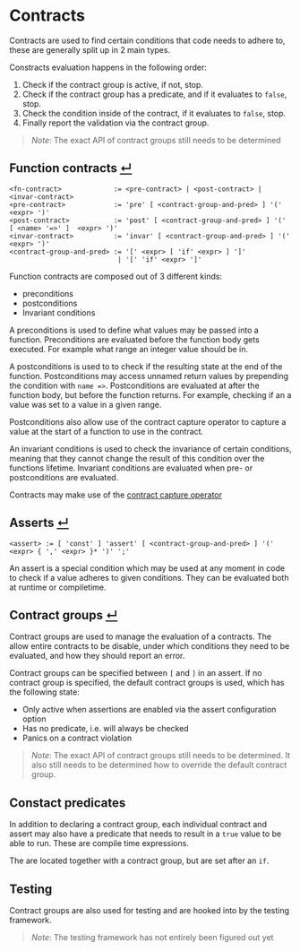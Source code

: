 # Contracts

Contracts are used to find certain conditions that code needs to adhere to, these are generally split up in 2 main types.

Constracts evaluation happens in the following order:
1. Check if the contract group is active, if not, stop.
2. Check if the contract group has a predicate, and if it evaluates to `false`, stop.
3. Check the condition inside of the contract, if it evaluates to `false`, stop.
4. Finally report the validation via the contract group.

> _Note_: The exact API of contract groups still needs to be determined

## Function contracts [↵](#contracts-)

```
<fn-contract>             := <pre-contract> | <post-contract> | <invar-contract>
<pre-contract>            := 'pre' [ <contract-group-and-pred> ] '(' <expr> ')'
<post-contract>           := 'post' [ <contract-group-and-pred> ] '(' [ <name> '=>' ]  <expr> ')'
<invar-contract>          := 'invar' [ <contract-group-and-pred> ] '(' <expr> ')'
<contract-group-and-pred> := '[' <expr> [ 'if' <expr> ] ']'
                           | '[' 'if' <expr> ']'
```

Function contracts are composed out of 3 different kinds:
- preconditions
- postconditions
- Invariant conditions

A preconditions is used to define what values may be passed into a function.
Preconditions are evaluated before the function body gets executed.
For example what range an integer value should be in.

A postconditions is used to to check if the resulting state at the end of the function.
Postconditions may access unnamed return values by prepending the condition with `name =>`.
Postconditions are evaluated at after the function body, but before the function returns.
For example, checking if an a value was set to a value in a given range.

Postconditions also allow use of the contract capture operator to capture a value at the start of a function to use in the contract.

An invariant conditions is used to check the invariance of certain conditions, meaning that they cannot change the result of this condition over the functions lifetime.
Invariant conditions are evaluated when pre- or postconditions are evaluated.

Contracts may make use of the [contract capture operator]

## Asserts [↵](#contracts-)

```
<assert> := [ 'const' ] 'assert' [ <contract-group-and-pred> ] '(' <expr> { ',' <expr> }* ')' ';'
```

An assert is a special condition which may be used at any moment in code to check if a value adheres to given conditions.
They can be evaluated both at runtime or compiletime.

## Contract groups [↵](#contracts-)

Contract groups are used to manage the evaluation of a contracts.
The allow entire contracts to be disable, under which conditions they need to be evaluated, and how they should report an error.

Contract groups can be specified between `[` and `]` in an assert.
If no contract group is specified, the default contract groups is used, which has the following state:
- Only active when assertions are enabled via the assert configuration option
- Has no predicate, i.e. will always be checked
- Panics on a contract violation

> _Note_: The exact API of contract groups still needs to be determined.
> It also still needs to be determined how to override the default contract group.

## Constact predicates

In addition to declaring a contract group, each individual contract and assert may also have a predicate that needs to result in a `true` value to be able to run.
These are compile time expressions.

The are located together with a contract group, but are set after an `if`.

## Testing

Contract groups are also used for testing and are hooked into by the testing framework.

> _Note_: The testing framework has not entirely been figured out yet



[contract capture operator]: ./operators/special-operators.md#contract-capture-operator-